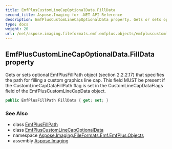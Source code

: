 ```yaml
---
title: EmfPlusCustomLineCapOptionalData.FillData
second_title: Aspose.Imaging for .NET API Reference
description: EmfPlusCustomLineCapOptionalData property. Gets or sets optional EmfPlusFillPath object section 2.2.2.17 that specifies the path for filling a custom graphics line cap. This field MUST be present if the CustomLineCapDataFillPath flag is set in the CustomLineCapDataFlags field of the EmfPlusCustomLineCapData object
type: docs
weight: 20
url: /net/aspose.imaging.fileformats.emf.emfplus.objects/emfpluscustomlinecapoptionaldata/filldata/
---
```

## EmfPlusCustomLineCapOptionalData.FillData property

Gets or sets optional EmfPlusFillPath object (section 2.2.2.17) that specifies the path for filling a custom graphics line cap. This field MUST be present if the CustomLineCapDataFillPath flag is set in the CustomLineCapDataFlags field of the EmfPlusCustomLineCapData object.

```csharp
public EmfPlusFillPath FillData { get; set; }
```

### See Also

* class [EmfPlusFillPath](../../emfplusfillpath/)
* class [EmfPlusCustomLineCapOptionalData](../)
* namespace [Aspose.Imaging.FileFormats.Emf.EmfPlus.Objects](../../emfpluscustomlinecapoptionaldata/)
* assembly [Aspose.Imaging](../../../)


